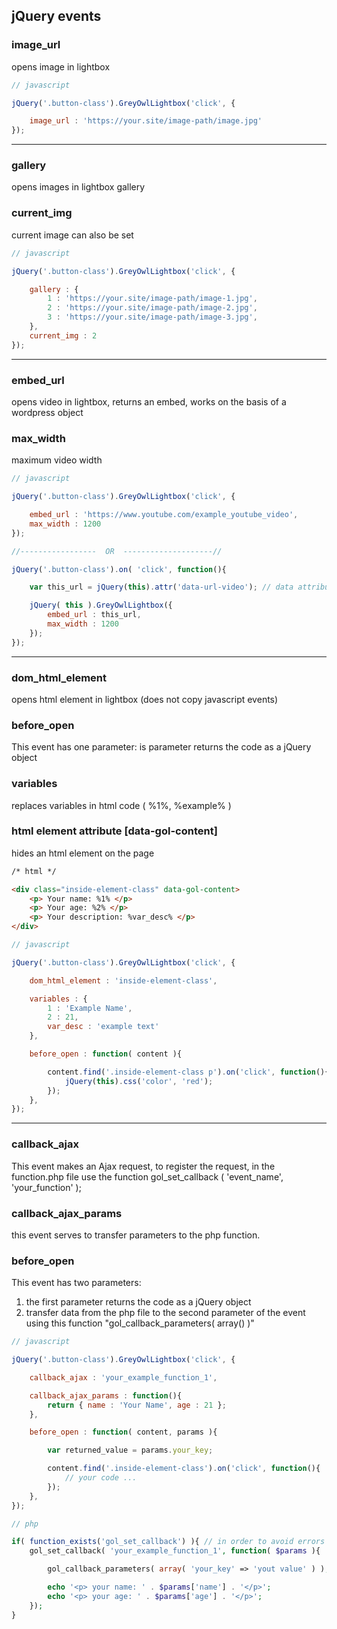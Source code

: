 ## jQuery events
### image_url
opens image in lightbox
```javascript
// javascript

jQuery('.button-class').GreyOwlLightbox('click', {

    image_url : 'https://your.site/image-path/image.jpg'
});
```
---
### gallery
opens images in lightbox gallery
### current_img
current image can also be set
```javascript
// javascript

jQuery('.button-class').GreyOwlLightbox('click', {

    gallery : {
        1 : 'https://your.site/image-path/image-1.jpg',
        2 : 'https://your.site/image-path/image-2.jpg',
        3 : 'https://your.site/image-path/image-3.jpg',
    },
    current_img : 2
});
```
---
### embed_url
opens video in lightbox, returns an embed, works on the basis of a wordpress object
### max_width
maximum video width
```javascript
// javascript

jQuery('.button-class').GreyOwlLightbox('click', {

    embed_url : 'https://www.youtube.com/example_youtube_video',
    max_width : 1200
});

//-----------------  OR  --------------------//

jQuery('.button-class').on( 'click', function(){

    var this_url = jQuery(this).attr('data-url-video'); // data attribute with video address can be added to the button

    jQuery( this ).GreyOwlLightbox({
        embed_url : this_url,
        max_width : 1200
    });
});
```
---
### dom_html_element
opens html element in lightbox (does not copy javascript events)
### before_open
This event has one parameter: is parameter returns the code as a jQuery object
### variables
replaces variables in html code ( %1%, %example% )
### html element attribute [data-gol-content]
hides an html element on the page
```html
/* html */

<div class="inside-element-class" data-gol-content>
    <p> Your name: %1% </p>
    <p> Your age: %2% </p>
    <p> Your description: %var_desc% </p>
</div>
```
```javascript
// javascript

jQuery('.button-class').GreyOwlLightbox('click', {

    dom_html_element : 'inside-element-class',

    variables : {
        1 : 'Example Name',
        2 : 21,
        var_desc : 'example text'
    },

    before_open : function( content ){

        content.find('.inside-element-class p').on('click', function(){
            jQuery(this).css('color', 'red');
        });
    },
});
```
---
### callback_ajax
This event makes an Ajax request, to register the request, in the function.php file use the function gol_set_callback ( 'event_name', 'your_function' );
### callback_ajax_params
this event serves to transfer parameters to the php function.
### before_open
This event has two parameters:
1. the first parameter returns the code as a jQuery object
2. transfer data from the php file to the second parameter of the event using this function "gol_callback_parameters( array() )"
```javascript
// javascript

jQuery('.button-class').GreyOwlLightbox('click', {

    callback_ajax : 'your_example_function_1',

    callback_ajax_params : function(){
        return { name : 'Your Name', age : 21 };
    },

    before_open : function( content, params ){

        var returned_value = params.your_key;

        content.find('.inside-element-class').on('click', function(){
            // your code ...
        });
    },
});
```
```php
// php

if( function_exists('gol_set_callback') ){ // in order to avoid errors if suddenly the plugin will be disabled
    gol_set_callback( 'your_example_function_1', function( $params ){

        gol_callback_parameters( array( 'your_key' => 'yout value' ) );  // returns data to the second parameter of the "before_open" event

        echo '<p> your name: ' . $params['name'] . '</p>';
        echo '<p> your age: ' . $params['age'] . '</p>';
    });
}
```
